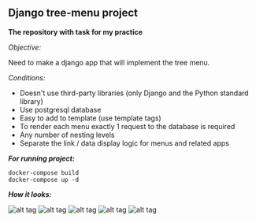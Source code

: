 ## **Django tree-menu project**
**The repository with task for my practice**

_Objective:_ 

Need to make a django app that will implement the tree menu.

_Conditions:_

- Doesn't use third-party libraries (only Django and the Python standard library)
- Use postgresql database
- Easy to add to template (use template tags)
- To render each menu exactly 1 request to the database is required
- Any number of nesting levels
- Separate the link / data display logic for menus and related apps

**_For running project:_**

    docker-compose build
    docker-compose up -d
    
**_How it looks:_**
    
![alt tag](https://github.com/babtiss/django_training_project/blob/master/assets/All_posts.png)
![alt tag](https://github.com/babtiss/django_training_project/blob/master/assets/Docker.png)
![alt tag](https://github.com/babtiss/django_training_project/blob/master/assets/Report.png)
![alt tag](https://github.com/babtiss/django_training_project/blob/master/assets/jobs.png)
![alt tag](https://github.com/babtiss/django_training_project/blob/master/assets/Senior.png)
    
